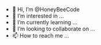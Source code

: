 - 👋 Hi, I’m @HoneyBeeCode
- 👀 I’m interested in ...
- 🌱 I’m currently learning ...
- 💞️ I’m looking to collaborate on ...
- 📫 How to reach me ...

<!---
HoneyBeeCode/HoneyBeeCode is a ✨ special ✨ repository because its `README.md` (this file) appears on your GitHub profile.
You can click the Preview link to take a look at your changes.
--->
